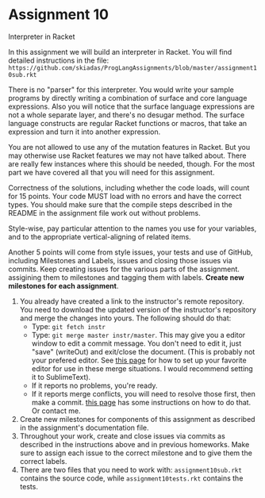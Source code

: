 # Assignment 10

Interpreter in Racket

In this assignment we will build an interpreter in Racket. You will find detailed instructions in the file: `https://github.com/skiadas/ProgLangAssignments/blob/master/assignment10sub.rkt`

There is no "parser" for this interpreter. You would write your sample programs by directly writing a combination of surface and core language expressions. Also you will notice that the surface language expressions are not a whole separate layer, and there's no desugar method. The surface language constructs are regular Racket functions or macros, that take an expression and turn it into another expression.

You are not allowed to use any of the mutation features in Racket. But you may otherwise use Racket features we may not have talked about. There are really few instances where this should be needed, though. For the most part we have covered all that you will need for this assignment.

Correctness of the solutions, including whether the code loads, will count for 15 points. Your code MUST load with no errors and have the correct types. You should make sure that the compile steps described in the README in the assignment file work out without problems.

Style-wise, pay particular attention to the names you use for your variables, and to the appropriate vertical-aligning of related items.

Another 5 points will come from style issues, your tests and use of GitHub, including Milestones and Labels, issues and closing those issues via commits. Keep creating issues for the various parts of the assignment. assigining them to milestones and tagging them with labels. **Create new milestones for each assignment**.

1. You already have created a link to the instructor's remote repository. You need to download the updated version of the instructor's repository and merge the changes into yours. The following should do that:
    - Type: `git fetch instr`
    - Type: `git merge master instr/master`. This may give you a editor window to edit a commit message. You don't need to edit it, just "save" (writeOut) and exit/close the document. (This is probably not your prefered editor. See [this page](https://help.github.com/articles/associating-text-editors-with-git/) for how to set up your favorite editor for use in these merge situations. I would recommend setting it to SublimeText).
    - If it reports no problems, you're ready.
    - If it reports merge conflicts, you will need to resolve those first, then make a commit. [this page](https://help.github.com/articles/resolving-a-merge-conflict-from-the-command-line/) has some instructions on how to do that. Or contact me.
2. Create new milestones for components of this assignment as described in the assignment's documentation file.
3. Throughout your work, create and close issues via commits as described in the instructions above and in previous homeworks. Make sure to assign each issue to the correct milestone and to give them the correct labels.
4. There are two files that you need to work with: `assignment10sub.rkt` contains the source code, while `assignment10tests.rkt` contains the tests.
